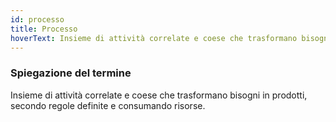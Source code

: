 ```yaml
---
id: processo
title: Processo
hoverText: Insieme di attività correlate e coese che trasformano bisogni in prodotti, secondo regole definite e consumando risorse.
---
```


### Spiegazione del termine

Insieme di attività correlate e coese che trasformano bisogni in prodotti, secondo regole definite e consumando risorse.
